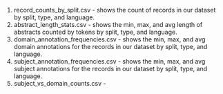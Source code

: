 1. record_counts_by_split.csv - shows the count of records in our dataset by split, type, and language.
2. abstract_length_stats.csv - shows the min, max, and avg length of abstracts counted by tokens by split, type, and language.
3. domain_annotation_frequencies.csv - shows the min, max, and avg domain annotations for the records in our dataset by split, type, and language.
4. subject_annotation_frequencies.csv - shows the min, max, and avg subject annotations for the records in our dataset by split, type, and language.
5. subject_vs_domain_counts.csv - 